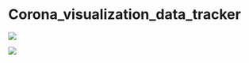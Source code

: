 # Corona_visualization_data_tracker

![](https://pbs.twimg.com/media/FbPtmrYXoAAYN2A?format=jpg&name=large)

![](https://pbs.twimg.com/media/FbPNnkFXoAIod0j?format=png&name=360x360)
